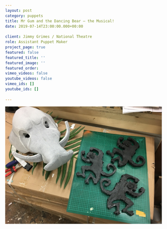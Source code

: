 ```yaml
---
layout: post
category: puppets
title: Mr Gum and the Dancing Bear – the Musical!
date: 2019-07-14T23:00:00.000+00:00

client: Jimmy Grimes / National Theatre
role: Assistant Puppet Maker
project_page: true
featured: false
featured_title: ''
featured_image: ''
featured_order: 
vimeo_videos: false
youtube_videos: false
vimeo_ids: []
youtube_ids: []

---
```

![](/uploads/img_1150.JPG)